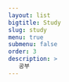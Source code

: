 ```yaml
---
layout: list
bigtitle: Study
slug: study
menu: true
submenu: false
order: 3
description: >
   공부
---
```

